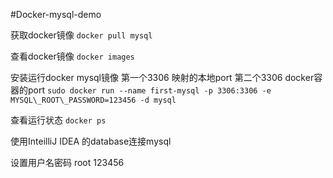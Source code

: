 #Docker-mysql-demo

获取docker镜像
`docker pull mysql`

查看docker镜像
`docker images`

安装运行docker mysql镜像 第一个3306 映射的本地port 第二个3306 docker容器的port
``sudo docker run --name first-mysql -p 3306:3306 -e MYSQL\_ROOT\_PASSWORD=123456 -d mysql``

查看运行状态
``docker ps``

使用InteilliJ IDEA 的database连接mysql

设置用户名密码
root  123456




